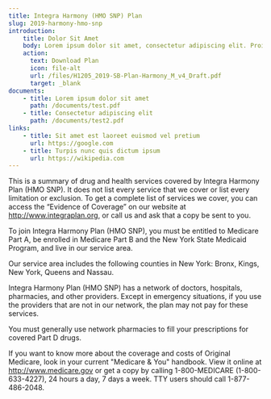 ```yaml
---
title: Integra Harmony (HMO SNP) Plan
slug: 2019-harmony-hmo-snp
introduction:
    title: Dolor Sit Amet
    body: Lorem ipsum dolor sit amet, consectetur adipiscing elit. Proin convallis cursus lectus eu iaculis. Mauris pulvinar nisi metus, vitae facilisis risus aliquam at.
    action:
      text: Download Plan
      icon: file-alt
      url: /files/H1205_2019-SB-Plan-Harmony_M_v4_Draft.pdf
      target: _blank
documents:
    - title: Lorem ipsum dolor sit amet
      path: /documents/test.pdf
    - title: Consectetur adipiscing elit
      path: /documents/test2.pdf
links:
    - title: Sit amet est laoreet euismod vel pretium
      url: https://google.com
    - title: Turpis nunc quis dictum ipsum
      url: https://wikipedia.com
---
```

This is a summary of drug and health services covered by Integra Harmony Plan (HMO SNP). It does not list every service that we cover or list every limitation or exclusion. To get a complete list of services we cover, you can access the “Evidence of Coverage” on our website at http://www.integraplan.org, or call us and ask that a copy be sent to you.

To join Integra Harmony Plan (HMO SNP), you must be entitled to Medicare Part A, be enrolled in Medicare Part B and the New York State Medicaid Program, and live in our service area. 

Our service area includes the following counties in New York: Bronx, Kings, New York, Queens and Nassau. 

Integra Harmony Plan (HMO SNP) has a network of doctors, hospitals, pharmacies, and other providers. Except in emergency situations, if you use the providers that are not in our network, the plan may not pay for these services.

You must generally use network pharmacies to fill your prescriptions for covered Part D drugs. 

If you want to know more about the coverage and costs of Original Medicare, look in your current "Medicare & You" handbook. View it online at http://www.medicare.gov or get a copy by calling 1-800-MEDICARE (1-800-633-4227), 24 hours a day, 7 days a week. TTY users should call 1-877-486-2048. 